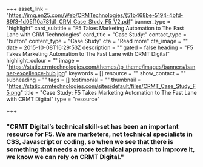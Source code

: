 +++
asset_link = "https://img.en25.com/Web/CRMTechnologies/{51b468be-5194-4bfd-89f3-1d05f10a781d}_CRM_Case_Study_F5_V2.pdf"
banner_type = "highlight"
card_subtitle = "F5 Takes Marketing Automation to The Fast Lane with CRM Technologies"
card_title = "Case Study:"
contact_type = "button"
content_type = "Case Study"
cta = "Read more"
cta_image = ""
date = 2015-10-08T16:29:53Z
description = ""
gated = false
heading = "F5 Takes Marketing Automation to The Fast Lane with CRMT Digital"
highlight_colour = ""
image = "https://static.crmtechnologies.com/themes/tp_theme/images/banners/banner-excellence-hub.jpg"
keywords = []
resource = ""
show_contact = ""
subheading = ""
tags = []
testimonial = ""
thumbnail = "https://static.crmtechnologies.com/sites/default/files/CRMT_Case_Study_F5.png"
title = "Case Study:  F5 Takes Marketing Automation to The Fast Lane with CRMT Digital"
type = "resource"

+++
### "CRMT Digital’s technical skill-set has been an important resource for F5. We are marketers, not technical specialists in CSS, Javascript or coding, so when we see that there is something that needs a more technical approach to improve it, we know we can rely on CRMT Digital."